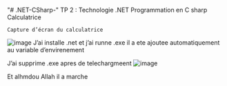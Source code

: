 "# .NET-CSharp-" 
TP 2 : Technologie .NET Programmation en C sharp
Calculatrice 

	Capture d’écran du calculatrice
 

![image](https://github.com/user-attachments/assets/161f51f2-1810-4ae2-84ab-fcae06867d82)
J’ai  installe .net et j’ai runne .exe  il a ete ajoutee automatiquement au variable d’envirenement 
 
J’ai supprime .exe apres de telechargmeent 
![image](https://github.com/user-attachments/assets/c70674d4-a55c-40cd-afa1-b29f6d9b5af7)

Et alhmdou Allah il a marche 

